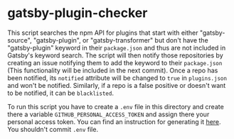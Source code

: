 # gatsby-plugin-checker

This script searches the npm API for plugins that start with either "gatsby-source", "gatsby-plugin", or "gatsby-transformer" but don't have the "gatsby-plugin" keyword in their `package.json` and thus are not included in Gatsby's keyword search. The script will then notify those repositories by creating an issue notifying them to add the keyword to their `package.json` (This functionality will be included in the next commit). Once a repo has been notified, its `notified` attribute will be changed to `true` in `plugins.json` and won't be notified. Similarly, if a repo is a false positive or doesn't want to be notified, it can be `blacklisted`.

To run this script you have to create a `.env` file in this directory and create there a variable `GITHUB_PERSONAL_ACCESS_TOKEN` and assign there your personal access token. You can find an instruction for generating it [here](https://help.github.com/en/articles/creating-a-personal-access-token-for-the-command-line). You shouldn't commit `.env` file.
